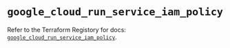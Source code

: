 # `google_cloud_run_service_iam_policy`

Refer to the Terraform Registory for docs: [`google_cloud_run_service_iam_policy`](https://registry.terraform.io/providers/hashicorp/google-beta/4.75.0/docs/resources/google_cloud_run_service_iam_policy).
